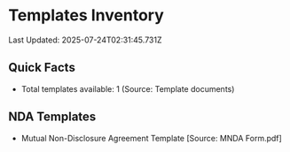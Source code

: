 # Templates Inventory
Last Updated: 2025-07-24T02:31:45.731Z

## Quick Facts
- Total templates available: 1 (Source: Template documents)

## NDA Templates
- Mutual Non-Disclosure Agreement Template [Source: MNDA Form.pdf]

